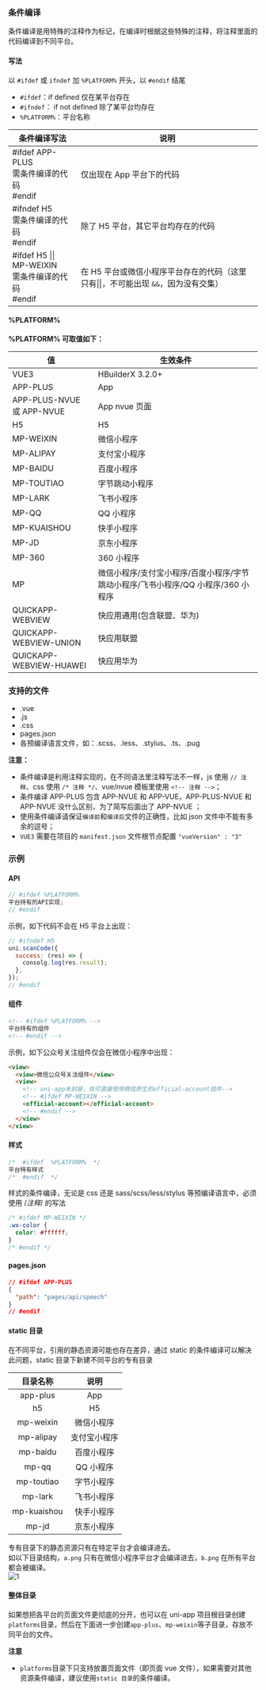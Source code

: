 ### 条件编译

条件编译是用特殊的注释作为标记，在编译时根据这些特殊的注释，将注释里面的代码编译到不同平台。

#### 写法

以 `#ifdef` 或 `ifndef` 加 `%PLATFORM%` 开头，以 `#endif` 结尾

- `#ifdef`：if defined 仅在某平台存在
- `#ifndef`： if not defined 除了某平台均存在
- `%PLATFORM%`：平台名称

| 条件编译写法                                                       | 说明                                                                                        |
| ------------------------------------------------------------------ | ------------------------------------------------------------------------------------------- |
| #ifdef APP-PLUS <br> 需条件编译的代码 <br> #endif                  | 仅出现在 App 平台下的代码                                                                   |
| #ifndef H5 <br> 需条件编译的代码 <br> #endif                       | 除了 H5 平台，其它平台均存在的代码                                                          |
| #ifdef H5 &#124;&#124; MP-WEIXIN <br> 需条件编译的代码 <br> #endif | 在 H5 平台或微信小程序平台存在的代码（这里只有&#124;&#124;，不可能出现 `&&`，因为没有交集） |

#### %PLATFORM%

**%PLATFORM% 可取值如下：**

| 值                        | 生效条件                                                                          |
| ------------------------- | --------------------------------------------------------------------------------- |
| VUE3                      | HBuilderX 3.2.0+                                                                  |
| APP-PLUS                  | App                                                                               |
| APP-PLUS-NVUE 或 APP-NVUE | App nvue 页面                                                                     |
| H5                        | H5                                                                                |
| MP-WEIXIN                 | 微信小程序                                                                        |
| MP-ALIPAY                 | 支付宝小程序                                                                      |
| MP-BAIDU                  | 百度小程序                                                                        |
| MP-TOUTIAO                | 字节跳动小程序                                                                    |
| MP-LARK                   | 飞书小程序                                                                        |
| MP-QQ                     | QQ 小程序                                                                         |
| MP-KUAISHOU               | 快手小程序                                                                        |
| MP-JD                     | 京东小程序                                                                        |
| MP-360                    | 360 小程序                                                                        |
| MP                        | 微信小程序/支付宝小程序/百度小程序/字节跳动小程序/飞书小程序/QQ 小程序/360 小程序 |
| QUICKAPP-WEBVIEW          | 快应用通用(包含联盟、华为)                                                        |
| QUICKAPP-WEBVIEW-UNION    | 快应用联盟                                                                        |
| QUICKAPP-WEBVIEW-HUAWEI   | 快应用华为                                                                        |

### 支持的文件

- .vue
- .js
- .css
- pages.json
- 各预编译语言文件，如：.scss、.less、.stylus、.ts、.pug

**注意：**

- 条件编译是利用注释实现的，在不同语法里注释写法不一样，js 使用 `// 注释`、css 使用 `/* 注释 */`、vue/nvue 模板里使用 `<!-- 注释 -->`；
- 条件编译 APP-PLUS 包含 APP-NVUE 和 APP-VUE，APP-PLUS-NVUE 和 APP-NVUE 没什么区别，为了简写后面出了 APP-NVUE ；
- 使用条件编译请保证`编译前`和`编译后`文件的正确性，比如 json 文件中不能有多余的逗号；
- `VUE3` 需要在项目的 `manifest.json` 文件根节点配置 `"vueVersion" : "3"`

### 示例

#### API

```js
// #ifdef %PLATFORM%
平台持有的API实现;
// #endif
```

示例，如下代码不会在 H5 平台上出现：

```js
// #ifndef H5
uni.scanCode({
  success: (res) => {
    consolg.log(res.result);
  },
});
// #endif
```

#### 组件

```html
<!-- #ifdef %PLATFORM% -->
平台持有的组件
<!-- #endif -->
```

示例，如下公众号关注组件仅会在微信小程序中出现：

```html
<view>
  <view>微信公众号关注组件</view>
  <view>
    <!-- uni-app未封装，但可直接使用微信原生的official-account组件-->
    <!-- #ifdef MP-WEIXIN -->
    <official-account></official-account>
    <!-- #endif -->
  </view>
</view>
```

#### 样式

```css
/*  #ifdef  %PLATFORM%  */
平台特有样式
/*  #endif  */
```

样式的条件编译，无论是 css 还是 sass/scss/less/stylus 等预编译语言中，必须使用 /_注释_/ 的写法

```css
/* #ifdef MP-WEIXIN */
.wx-color {
  color: #ffffff;
}
/* #endif */
```

#### pages.json

```json
// #ifdef APP-PLUS
{
  "path": "pages/api/speech"
}
// #endif
```

#### static 目录

在不同平台，引用的静态资源可能也存在差异，通过 static 的条件编译可以解决此问题，static 目录下新建不同平台的专有目录

|  目录名称   |     说明     |
| :---------: | :----------: |
|  app-plus   |     App      |
|     h5      |      H5      |
|  mp-weixin  |  微信小程序  |
|  mp-alipay  | 支付宝小程序 |
|  mp-baidu   |  百度小程序  |
|    mp-qq    |  QQ 小程序   |
| mp-toutiao  |  字节小程序  |
|   mp-lark   |  飞书小程序  |
| mp-kuaishou |  快手小程序  |
|    mp-jd    |  京东小程序  |

专有目录下的静态资源只有在特定平台才会编译进去。  
如以下目录结构，`a.png` 只有在微信小程序平台才会编译进去，`b.png` 在所有平台都会被编译。  
![1]({{VUE_APP_PLULIC_PATH}}posts/images/20221107/1.png)

#### 整体目录

如果想把各平台的页面文件更彻底的分开，也可以在 uni-app 项目根目录创建`platforms`目录，然后在下面进一步创建`app-plus`、`mp-weixin`等子目录，存放不同平台的文件。

**注意**

- `platforms`目录下只支持放置页面文件（即页面 vue 文件），如果需要对其他资源条件编译，建议使用`static 目录`的条件编译。
